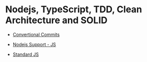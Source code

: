 # Nodejs, TypeScript, TDD, Clean Architecture and SOLID

- [Convertional Commits](https://www.conventionalcommits.org/en/v1.0.0/)

- [Nodejs Support - JS](https://node.green/)

- [Standard JS](https://standardjs.com/rules.html)
